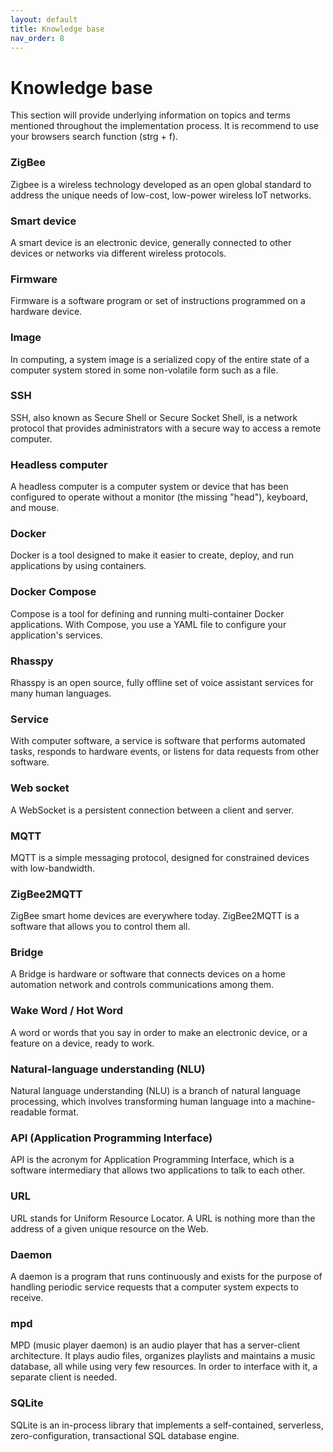 ```yaml
---
layout: default
title: Knowledge base
nav_order: 8
---
```


# Knowledge base

This section will provide underlying information on topics and terms mentioned throughout the implementation process. It is recommend to use your browsers search function (strg + f). 

### ZigBee

Zigbee is a wireless technology developed as an open global standard to address the unique needs of low-cost, low-power wireless IoT networks.

### Smart device 

A smart device is an electronic device, generally connected to other devices or networks via different wireless protocols.

### Firmware

Firmware is a software program or set of instructions programmed on a hardware device.

### Image

In computing, a system image is a serialized copy of the entire state of a computer system stored in some non-volatile form such as a file.

### SSH

SSH, also known as Secure Shell or Secure Socket Shell, is a network protocol that provides administrators with a secure way to access a remote computer.

### Headless computer

A headless computer is a computer system or device that has been configured to operate without a monitor (the missing "head"), keyboard, and mouse. 

### Docker

Docker is a tool designed to make it easier to create, deploy, and run applications by using containers.

### Docker Compose

Compose is a tool for defining and running multi-container Docker applications. With Compose, you use a YAML file to configure your application's services.

### Rhasspy

Rhasspy is an open source, fully offline set of voice assistant services for many human languages.

### Service

With computer software, a service is software that performs automated tasks, responds to hardware events, or listens for data requests from other software.

### Web socket

A WebSocket is a persistent connection between a client and server.

### MQTT

MQTT is a simple messaging protocol, designed for constrained devices with low-bandwidth.

### ZigBee2MQTT

ZigBee smart home devices are everywhere today. ZigBee2MQTT is a software that allows you to control them all.

### Bridge

A Bridge is hardware or software that connects devices on a home automation network and controls communications among them.

### Wake Word / Hot Word

A word or words that you say in order to make an electronic device, or a feature on a device, ready to work.

### Natural-language understanding (NLU)

Natural language understanding (NLU) is a branch of natural language processing, which involves transforming human language into a machine-readable format.

### API (Application Programming Interface)

API is the acronym for Application Programming Interface, which is a software intermediary that allows two applications to talk to each other.

### URL 

URL stands for Uniform Resource Locator. A URL is nothing more than the address of a given unique resource on the Web.

### Daemon

A daemon is a program that runs continuously and exists for the purpose of handling periodic service requests that a computer system expects to receive.

### mpd

MPD (music player daemon) is an audio player that has a server-client architecture. It plays audio files, organizes playlists and maintains a music database, all while using very few resources. In order to interface with it, a separate client is needed.

### SQLite

SQLite is an in-process library that implements a self-contained, serverless, zero-configuration, transactional SQL database engine.



